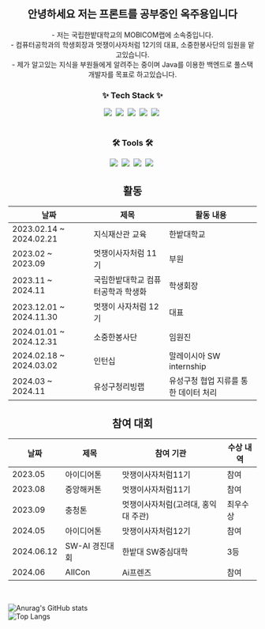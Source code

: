 <div align="center">

<h2>안녕하세요 저는 프론트를 공부중인 옥주용입니다</h2>
- 저는 국립한밭대학교의 MOBICOM랩에 소속중입니다.
<br>
- 컴퓨터공학과의 학생회장과 멋쟁이사자처럼 12기의 대표, 소중한봉사단의 임원을 맡고있습니다.
<br>
- 제가 알고있는 지식을 부원들에게 알려주는 중이며 Java를 이용한 백엔드로 풀스택 개발자를 목표로 하고있습니다.
<br>

<!--내용 부분-->
<h3 align="center">✨ Tech Stack ✨</h3>
<div align="center">
  <img src="https://img.shields.io/badge/react-20232a.svg?style=for-the-badge&logo=react&logoColor=61DAFB" />&nbsp
  <img src="https://img.shields.io/badge/javascript-F7DF1E.svg?style=for-the-badge&logo=javascript&logoColor=20232a" />&nbsp
  <img src="https://img.shields.io/badge/html5-E34F26.svg?style=for-the-badge&logo=html5&logoColor=white" />&nbsp
  <img src="https://img.shields.io/badge/css3-1572B6.svg?style=for-the-badge&logo=css3&logoColor=white" />&nbsp
  <img src="https://img.shields.io/badge/python-3670A0?style=for-the-badge&logo=python&logoColor=ffdd54" />&nbsp
</div>

<br>

<h3 align="center">🛠 Tools 🛠</h3>
<div align="center">
  <img src="https://img.shields.io/badge/git-F05033.svg?style=for-the-badge&logo=git&logoColor=white" />&nbsp
  <img src="https://img.shields.io/badge/github-181717.svg?style=for-the-badge&logo=github&logoColor=white" />&nbsp
  <img src="https://img.shields.io/badge/Notion-F3F3F3.svg?style=for-the-badge&logo=notion&logoColor=black" />&nbsp
  <img src="https://img.shields.io/badge/figma-F24E1E.svg?style=for-the-badge&logo=figma&logoColor=white" />&nbsp
</div>

<h2>활동</h2>

|날짜|제목|활동 내용|
|------|---|---|
|2023.02.14 ~ 2024.02.21|지식재산관 교육|한밭대학교|수료|
|2023.02 ~ 2023.09|멋쟁이사자처럼 11기|부원|
|2023.11 ~ 2024.11|국립한밭대학교 컴퓨터공학과 학생화|학생회장|
|2023.12.01 ~ 2024.11.30|멋쟁이 사자처럼 12기|대표|
|2024.01.01 ~ 2024.12.31|소중한봉사단|임원진|
|2024.02.18 ~ 2024.03.02|인턴십|말레이시아 SW internship|
|2024.03 ~ 2024.11|유성구청리빙랩|유성구청 협업 지류를 통한 데이터 처리|

<h2>참여 대회</h2>

|날짜|제목|참여 기관|수상 내역|
|------|---|---|---|
|2023.05|아이디어톤|맛쟁이사자처럼11기|참여|
|2023.08|중앙해커톤|멋쟁이사자처럼11기|참여|
|2023.09|충청톤|멋쟁이사자처럼(고려대, 홍익대 주관)|최우수상|
|2024.05|아이디어톤|맛쟁이사자처럼12기|참여|
|2024.06.12|SW-AI 경진대회|한밭대 SW중심대학|3등|
|2024.06|AIICon|Ai프렌즈|참여|

</div>

<br>


![Anurag's GitHub stats](https://github-readme-stats.vercel.app/api?username=OckJuYong&show_icons=true&theme=radical)
<br>
![Top Langs](https://github-readme-stats.vercel.app/api/top-langs/?username=OckJuYong&layout=compact)




